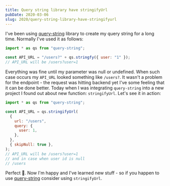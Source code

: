 ```yaml
---
title: Query string library have stringifyUrl
pubDate: 2020-03-06
slug: 2020/query-string-library-have-stringifyurl
---
```


I've been using [query-string](https://github.com/sindresorhus/query-string) library to create my query string for a long time. Normally I've used it as follows:

```js
import * as qs from "query-string";

const API_URL = "/users?" + qs.stringfy({ user: "1" });
// API_URL will be /users?user=1
```

Everything was fine until my parameter was null or undefined. When such case occurs my `API_URL` looked something like `/users?`. It wasn't a problem for the endpoint - the request was hitting backend yet I've some feeling that it can be done better. Today when I was integrating `query-string` into a new project I found out about new function: `stringifyUrl`. Let's see it in action:

```js
import * as qs from "query-string";

const API_URL = qs.stringifyUrl(
  {
    url: "/users",
    query: {
      user: 1,
    },
  },
  { skipNull: true },
);
// API_URL will be /users?user=1
// and in case when user id is null
// /users
```

Perfect 🎉. Now I'm happy and I've learned new stuff - so if you happen to use [query-string](https://github.com/sindresorhus/query-string) consider using `stringifyUrl`.
